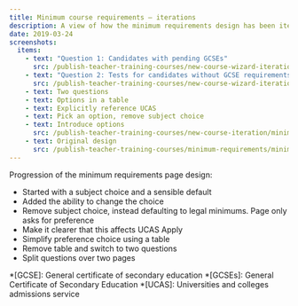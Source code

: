 ```yaml
---
title: Minimum course requirements – iterations
description: A view of how the minimum requirements design has been iterated since December
date: 2019-03-24
screenshots:
  items:
    - text: "Question 1: Candidates with pending GCSEs"
      src: /publish-teacher-training-courses/new-course-wizard-iteration-9-apr/candidates-with-pending-gcses.png
    - text: "Question 2: Tests for candidates without GCSE requirements"
      src: /publish-teacher-training-courses/new-course-wizard-iteration-9-apr/tests-for-candidates-without-gcse-requirements.png
    - text: Two questions
    - text: Options in a table
    - text: Explicitly reference UCAS
    - text: Pick an option, remove subject choice
    - text: Introduce options
      src: /publish-teacher-training-courses/new-course-iteration/minimum-gcse-requirements.png
    - text: Original design
      src: /publish-teacher-training-courses/minimum-requirements/minimum-course-requirements.png
---
```


Progression of the minimum requirements page design:

- Started with a subject choice and a sensible default
- Added the ability to change the choice
- Remove subject choice, instead defaulting to legal minimums. Page only asks for preference
- Make it clearer that this affects UCAS Apply
- Simplify preference choice using a table
- Remove table and switch to two questions
- Split questions over two pages


*[GCSE]: General certificate of secondary education
*[GCSEs]: General Certificate of Secondary Education
*[UCAS]: Universities and colleges admissions service
